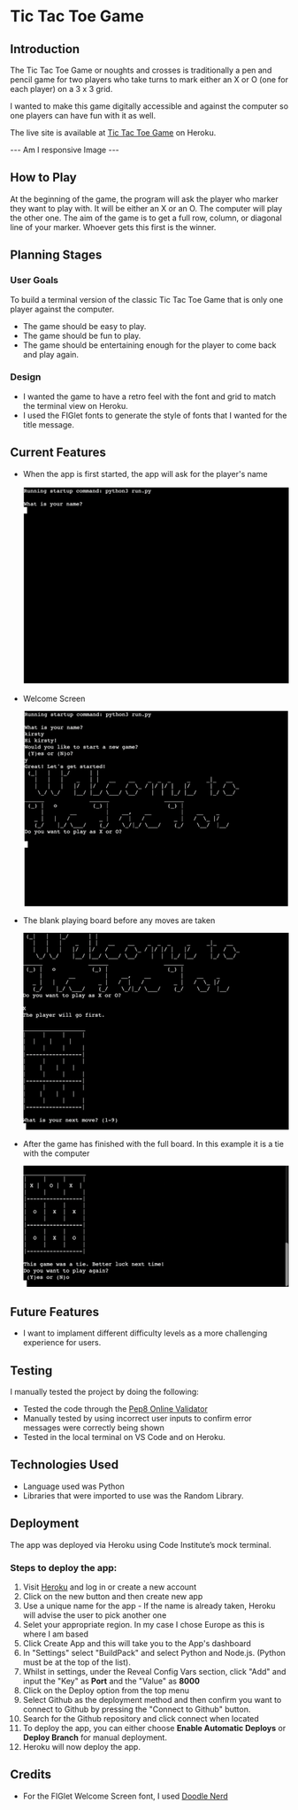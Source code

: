 # Tic Tac Toe Game

## Introduction

The Tic Tac Toe Game or noughts and crosses is traditionally a pen and pencil game for two players who take turns to mark either an X or O (one for each player) on a 3 x 3 grid. 

I wanted to make this game digitally accessible and against the computer so one players can have fun with it as well. 

The live site is available at [Tic Tac Toe Game](https://tic-tac-toe16.herokuapp.com/) on Heroku.

--- Am I responsive Image ---

## How to Play

At the beginning of the game, the program will ask the player who marker they want to play with. It will be either an X or an O. The computer will play the other one.  The aim of the game is to get a full row, column, or diagonal line of your marker. Whoever gets this first is the winner. 

## Planning Stages

### User Goals

To build a terminal version of the classic Tic Tac Toe Game that is only one player against the computer. 

* The game should be easy to play.
* The game should be fun to play.
* The game should be entertaining enough for the player to come back and play again.

### Design

* I wanted the game to have a retro feel with the font and grid to match the terminal view on Heroku.
* I used the FIGlet fonts to generate the style of fonts that I wanted for the title message.

## Current Features

* When the app is first started, the app will ask for the player's name
  
  ![Screen asking for player's name](assets/screenshots/name-screen.png)

* Welcome Screen
  
  ![Welcome Screen](assets/screenshots/welcome.png)

* The blank playing board before any moves are taken
  
  ![Image of the blank board](assets/screenshots/blank-board.png)

* After the game has finished with the full board. In this example it is a tie with the computer
  
  ![Image of the board at the end of the game](assets/screenshots/end-game.png)

## Future Features

* I want to implament different difficulty levels as a more challenging experience for users.

## Testing

I manually tested the project by doing the following:

* Tested the code through the [Pep8 Online Validator](http://pep8online.com/)
* Manually tested by using incorrect user inputs to confirm error messages were correctly being shown
* Tested in the local terminal on VS Code and on Heroku.

## Technologies Used

* Language used was Python
* Libraries that were imported to use was the Random Library.

## Deployment

The app was deployed via Heroku using Code Institute’s mock terminal. 

### Steps to deploy the app:

1.  Visit [Heroku](https://www.heroku.com/) and log in or create a new account
2.  Click on the new button and then create new app
3.  Use a unique name for the app - If the name is already taken, Heroku will advise the user to pick another one
4.  Selet your appropriate region. In my case I chose Europe as this is where I am based
5.  Click Create App and this will take you to the App's dashboard
6.  In "Settings" select "BuildPack" and select Python and Node.js. (Python must be at the top of the list).
7.  Whilst in settings, under the Reveal Config Vars section, click "Add" and input the "Key" as **Port** and the "Value" as **8000**
8.  Click on the Deploy option from the top menu
9.  Select Github as the deployment method and then confirm you want to connect to Github by pressing the "Connect to Github" button.
10. Search for the Github repository and click connect when located
11. To deploy the app, you can either choose **Enable Automatic Deploys** or **Deploy Branch** for manual deployment.
12. Heroku will now deploy the app.

## Credits

* For the FIGlet Welcome Screen font, I used [Doodle Nerd](https://doodlenerd.com/web-tool/figlet-generator)